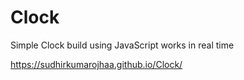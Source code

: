 # Clock

Simple Clock build using JavaScript works in real time

https://sudhirkumarojhaa.github.io/Clock/
